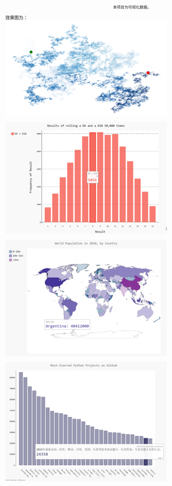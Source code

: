                                                    本项目为可视化数据。

效果图为：
![image](https://github.com/JackKoLing/python_study_notes/blob/master/project2_data_visualization/res_images/1.png)


![image](https://github.com/JackKoLing/python_study_notes/blob/master/project2_data_visualization/res_images/2.png)


![image](https://github.com/JackKoLing/python_study_notes/blob/master/project2_data_visualization/res_images/3.png)


![image](https://github.com/JackKoLing/python_study_notes/blob/master/project2_data_visualization/res_images/4.png)

